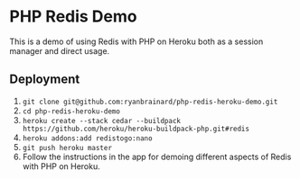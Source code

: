 PHP Redis Demo
==============

This is a demo of using Redis with PHP on Heroku both as a session manager and direct usage.

Deployment
----------

1. `git clone git@github.com:ryanbrainard/php-redis-heroku-demo.git`
2. `cd php-redis-heroku-demo`
3. `heroku create --stack cedar --buildpack https://github.com/heroku/heroku-buildpack-php.git#redis`
4. `heroku addons:add redistogo:nano`
5. `git push heroku master`
6. Follow the instructions in the app for demoing different aspects of Redis with PHP on Heroku.
